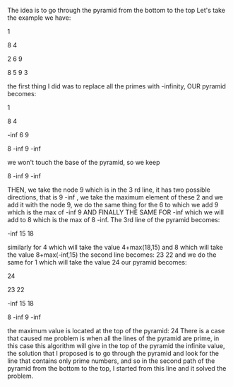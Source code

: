 The idea is to go through the pyramid from the bottom to the top
Let's take the example we have:

1

8   4

2  6  9

8  5  9  3

the first thing I did was to replace all the primes with -infinity, OUR pyramid becomes:

1

8  4

-inf  6  9

8  -inf  9  -inf

we won't touch the base of the pyramid, so we keep 

8  -inf  9  -inf 

THEN, we take the node 9 which is in the 3 rd line, it has two possible directions, that is  9 -inf , we take the maximum element of these 2 and we add it with the node 9, we do the same thing for the 6 to which we add 9 which is the max of -inf 9 AND FINALLY THE SAME FOR -inf which we will add to 8 which is the max of 8 -inf.
The 3rd line of the pyramid becomes:

-inf  15  18 

similarly for 4 which will take the value 4+max(18,15) and 8 which will take the value 8+max(-inf,15)
the second line becomes:
23 22 and we do the same for 1 which will take the value 24
our pyramid becomes:

24

23  22

-inf  15  18

8  -inf  9  -inf

the maximum value is located at the top of the pyramid: 24
There is a case that caused me problem is when all the lines of the pyramid are prime, in this case this algorithm will give in the top of the pyramid the infinite value, the solution that I proposed is to go through the pyramid and look for the line that contains only prime numbers, and so in the second path of the pyramid from the bottom to the top, I started from this line and it solved the problem.
